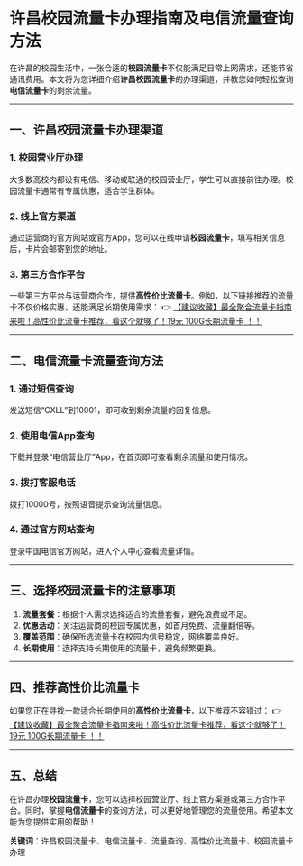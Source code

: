 # 许昌校园流量卡办理指南及电信流量查询方法

在许昌的校园生活中，一张合适的**校园流量卡**不仅能满足日常上网需求，还能节省通讯费用。本文将为您详细介绍**许昌校园流量卡**的办理渠道，并教您如何轻松查询**电信流量卡**的剩余流量。

---

## 一、许昌校园流量卡办理渠道

### 1. 校园营业厅办理
大多数高校内都设有电信、移动或联通的校园营业厅，学生可以直接前往办理。校园流量卡通常有专属优惠，适合学生群体。

### 2. 线上官方渠道
通过运营商的官方网站或官方App，您可以在线申请**校园流量卡**，填写相关信息后，卡片会邮寄到您的地址。

### 3. 第三方合作平台
一些第三方平台与运营商合作，提供**高性价比流量卡**。例如，以下链接推荐的流量卡不仅价格实惠，还能满足长期使用需求：
👉 [【建议收藏】最全聚合流量卡指南来啦！高性价比流量卡推荐，看这个就够了！19元 100G长期流量卡 ！！](https://bit.ly/Liuliangka)

---

## 二、电信流量卡流量查询方法

### 1. 通过短信查询
发送短信“CXLL”到10001，即可收到剩余流量的回复信息。

### 2. 使用电信App查询
下载并登录“电信营业厅”App，在首页即可查看剩余流量和使用情况。

### 3. 拨打客服电话
拨打10000号，按照语音提示查询流量信息。

### 4. 通过官方网站查询
登录中国电信官方网站，进入个人中心查看流量详情。

---

## 三、选择校园流量卡的注意事项

1. **流量套餐**：根据个人需求选择适合的流量套餐，避免浪费或不足。
2. **优惠活动**：关注运营商的校园专属优惠，如首月免费、流量翻倍等。
3. **覆盖范围**：确保所选流量卡在校园内信号稳定，网络覆盖良好。
4. **长期使用**：选择支持长期使用的流量卡，避免频繁更换。

---

## 四、推荐高性价比流量卡

如果您正在寻找一款适合长期使用的**高性价比流量卡**，以下推荐不容错过：
👉 [【建议收藏】最全聚合流量卡指南来啦！高性价比流量卡推荐，看这个就够了！19元 100G长期流量卡 ！！](https://bit.ly/Liuliangka)

---

## 五、总结

在许昌办理**校园流量卡**，您可以选择校园营业厅、线上官方渠道或第三方合作平台。同时，掌握**电信流量卡**的查询方法，可以更好地管理您的流量使用。希望本文能为您提供实用的帮助！

**关键词**：许昌校园流量卡、电信流量卡、流量查询、高性价比流量卡、校园流量卡办理